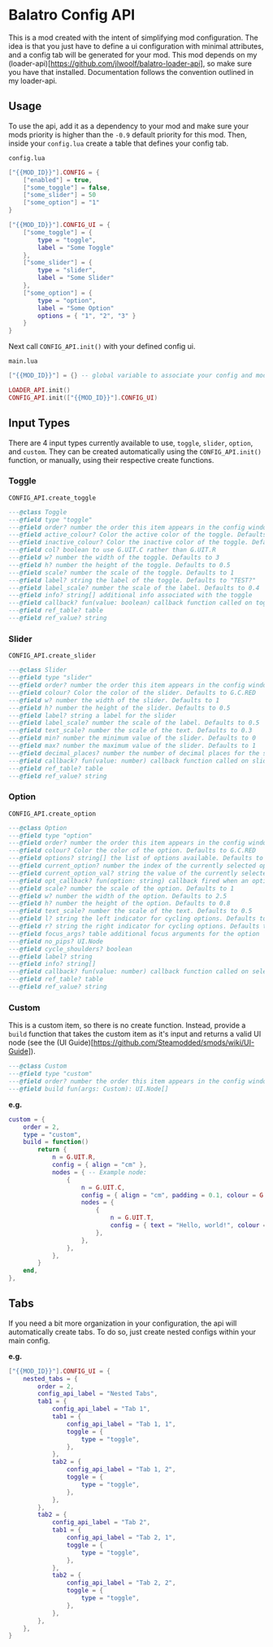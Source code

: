 # Balatro Config API

This is a mod created with the intent of simplifying mod configuration. The idea is that you just have to define a ui configuration with minimal attributes, and a config tab will be generated for your mod. This mod depends on my (loader-api)[https://github.com/jlwoolf/balatro-loader-api], so make sure you have that installed. Documentation follows the convention outlined in my loader-api.

## Usage

To use the api, add it as a dependency to your mod and make sure your mods priority is higher than the `-0.9` default priority for this mod. Then, inside your `config.lua` create a table that defines your config tab.

`config.lua`

```lua
["{{MOD_ID}}"].CONFIG = {
    ["enabled"] = true,
    ["some_toggle"] = false,
    ["some_slider"] = 50
    ["some_option"] = "1"
}

["{{MOD_ID}}"].CONFIG_UI = {
    ["some_toggle"] = {
        type = "toggle",
        label = "Some Toggle"
    },
    ["some_slider"] = {
        type = "slider",
        label = "Some Slider"
    },
    ["some_option"] = {
        type = "option",
        label = "Some Option"
        options = { "1", "2", "3" }
    }
}
```

Next call `CONFIG_API.init()` with your defined config ui.

`main.lua`

```lua
["{{MOD_ID}}"] = {} -- global variable to associate your config and mod functions with.

LOADER_API.init()
CONFIG_API.init(["{{MOD_ID}}"].CONFIG_UI)
```

## Input Types

There are 4 input types currently available to use, `toggle`, `slider`, `option`, and `custom`. They can be created automatically using the `CONFIG_API.init()` function, or manually, using their respective create functions.

### Toggle

`CONFIG_API.create_toggle`

```lua
---@class Toggle
---@field type "toggle"
---@field order? number the order this item appears in the config window
---@field active_colour? Color the active color of the toggle. Defaults to G.C.RED
---@field inactive_colour? Color the inactive color of the toggle. Defaults to G.C.BLACK
---@field col? boolean to use G.UIT.C rather than G.UIT.R
---@field w? number the width of the toggle. Defaults to 3
---@field h? number the height of the toggle. Defaults to 0.5
---@field scale? number the scale of the toggle. Defaults to 1
---@field label? string the label of the toggle. Defaults to "TEST?"
---@field label_scale? number the scale of the label. Defaults to 0.4
---@field info? string[] additional info associated with the toggle
---@field callback? fun(value: boolean) callback function called on toggle
---@field ref_table? table
---@field ref_value? string
```

### Slider

`CONFIG_API.create_slider`

```lua
---@class Slider
---@field type "slider"
---@field order? number the order this item appears in the config window
---@field colour? Color the color of the slider. Defaults to G.C.RED
---@field w? number the width of the slider. Defaults to 1
---@field h? number the height of the slider. Defaults to 0.5
---@field label? string a label for the slider
---@field label_scale? number the scale of the label. Defaults to 0.5
---@field text_scale? number the scale of the text. Defaults to 0.3
---@field min? number the minimum value of the slider. Defaults to 0
---@field max? number the maximum value of the slider. Defaults to 1
---@field decimal_places? number the number of decimal places for the slider value. Defaults to 0
---@field callback? fun(value: number) callback function called on slide
---@field ref_table? table
---@field ref_value? string
```

### Option

`CONFIG_API.create_option`

```lua
---@class Option
---@field type "option"
---@field order? number the order this item appears in the config window
---@field colour? Color the color of the option. Defaults to G.C.RED
---@field options? string[] the list of options available. Defaults to {'Option 1', 'Option 2'}
---@field current_option? number the index of the currently selected option. Defaults to 1
---@field current_option_val? string the value of the currently selected option
---@field opt_callback? fun(option: string) callback fired when an option is selected
---@field scale? number the scale of the option. Defaults to 1
---@field w? number the width of the option. Defaults to 2.5
---@field h? number the height of the option. Defaults to 0.8
---@field text_scale? number the scale of the text. Defaults to 0.5
---@field l? string the left indicator for cycling options. Defaults to '<'
---@field r? string the right indicator for cycling options. Defaults to '>'
---@field focus_args? table additional focus arguments for the option
---@field no_pips? UI.Node
---@field cycle_shoulders? boolean
---@field label? string
---@field info? string[]
---@field callback? fun(value: number) callback function called on select
---@field ref_table? table
---@field ref_value? string
```

### Custom

This is a custom item, so there is no create function. Instead, provide a `build` function that takes the custom item as it's input and returns a valid UI node (see the (UI Guide)[https://github.com/Steamodded/smods/wiki/UI-Guide]).

```lua
---@class Custom
---@field type "custom"
---@field order? number the order this item appears in the config window
---@field build fun(args: Custom): UI.Node[]
```

**e.g.**

```lua
custom = {
    order = 2,
    type = "custom",
    build = function()
        return {
            n = G.UIT.R,
            config = { align = "cm" },
            nodes = { -- Example node:
                {
                    n = G.UIT.C,
                    config = { align = "cm", padding = 0.1, colour = G.C.BLUE, r = 0.5 },
                    nodes = {
                        {
                            n = G.UIT.T,
                            config = { text = "Hello, world!", colour = G.C.UI.TEXT_LIGHT, scale = 0.5 },
                        },
                    },
                },
            },
        }
    end,
},
```

## Tabs

If you need a bit more organization in your configuration, the api will automatically create tabs. To do so, just create nested configs within your main config.

**e.g.**

```lua
["{{MOD_ID}}"].CONFIG_UI = {
    nested_tabs = {
		order = 2,
		config_api_label = "Nested Tabs",
		tab1 = {
			config_api_label = "Tab 1",
			tab1 = {
				config_api_label = "Tab 1, 1",
				toggle = {
					type = "toggle",
				},
			},
			tab2 = {
				config_api_label = "Tab 1, 2",
				toggle = {
					type = "toggle",
				},
			},
		},
		tab2 = {
			config_api_label = "Tab 2",
			tab1 = {
				config_api_label = "Tab 2, 1",
				toggle = {
					type = "toggle",
				},
			},
			tab2 = {
				config_api_label = "Tab 2, 2",
				toggle = {
					type = "toggle",
				},
			},
		},
	},
}
```
